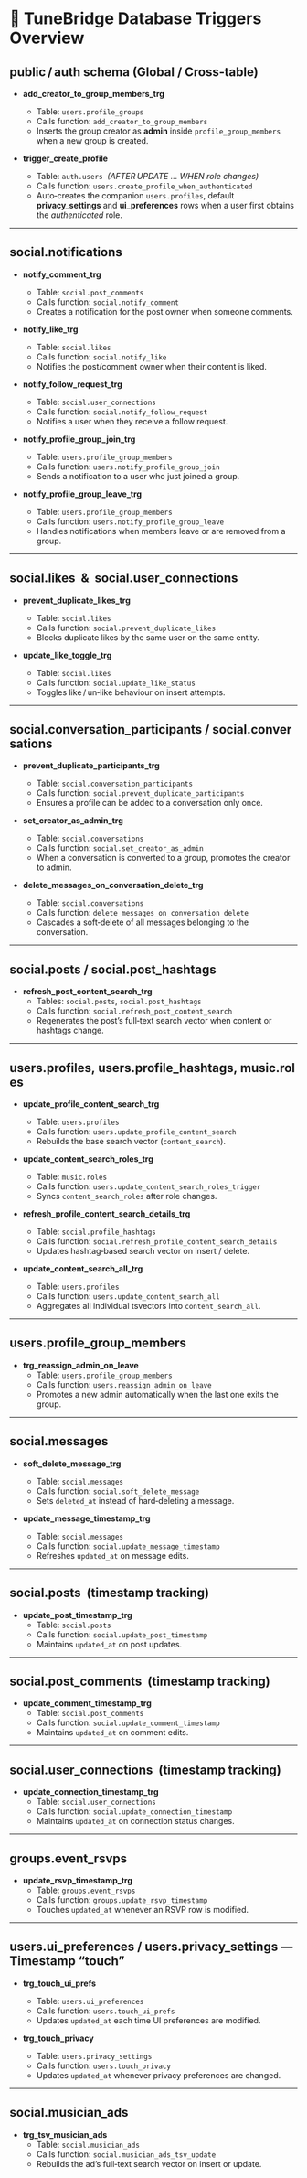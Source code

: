 # 🎯 TuneBridge Database Triggers Overview  

## public / auth schema (Global / Cross‑table)

- **add_creator_to_group_members_trg**  
  - Table: `users.profile_groups`  
  - Calls function: `add_creator_to_group_members`  
  - Inserts the group creator as **admin** inside `profile_group_members` when a new group is created.  

- **trigger_create_profile**  
  - Table: `auth.users` &nbsp;*(AFTER UPDATE … WHEN role changes)*  
  - Calls function: `users.create_profile_when_authenticated`  
  - Auto‑creates the companion `users.profiles`, default **privacy_settings** and **ui_preferences** rows when a user first obtains the *authenticated* role.  

---

## social.notifications

- **notify_comment_trg**  
  - Table: `social.post_comments`  
  - Calls function: `social.notify_comment`  
  - Creates a notification for the post owner when someone comments.  

- **notify_like_trg**  
  - Table: `social.likes`  
  - Calls function: `social.notify_like`  
  - Notifies the post/comment owner when their content is liked.  

- **notify_follow_request_trg**  
  - Table: `social.user_connections`  
  - Calls function: `social.notify_follow_request`  
  - Notifies a user when they receive a follow request.  

- **notify_profile_group_join_trg**  
  - Table: `users.profile_group_members`  
  - Calls function: `users.notify_profile_group_join`  
  - Sends a notification to a user who just joined a group.  

- **notify_profile_group_leave_trg**  
  - Table: `users.profile_group_members`  
  - Calls function: `users.notify_profile_group_leave`  
  - Handles notifications when members leave or are removed from a group.  

---

## social.likes  &  social.user_connections

- **prevent_duplicate_likes_trg**  
  - Table: `social.likes`  
  - Calls function: `social.prevent_duplicate_likes`  
  - Blocks duplicate likes by the same user on the same entity.  

- **update_like_toggle_trg**  
  - Table: `social.likes`  
  - Calls function: `social.update_like_status`  
  - Toggles like / un‑like behaviour on insert attempts.  

---

## social.conversation_participants / social.conversations

- **prevent_duplicate_participants_trg**  
  - Table: `social.conversation_participants`  
  - Calls function: `social.prevent_duplicate_participants`  
  - Ensures a profile can be added to a conversation only once.  

- **set_creator_as_admin_trg**  
  - Table: `social.conversations`  
  - Calls function: `social.set_creator_as_admin`  
  - When a conversation is converted to a group, promotes the creator to admin.  

- **delete_messages_on_conversation_delete_trg**  
  - Table: `social.conversations`  
  - Calls function: `delete_messages_on_conversation_delete`  
  - Cascades a soft‑delete of all messages belonging to the conversation.  

---

## social.posts / social.post_hashtags

- **refresh_post_content_search_trg**  
  - Tables: `social.posts`, `social.post_hashtags`  
  - Calls function: `social.refresh_post_content_search`  
  - Regenerates the post’s full‑text search vector when content or hashtags change.  

---

## users.profiles, users.profile_hashtags, music.roles

- **update_profile_content_search_trg**  
  - Table: `users.profiles`  
  - Calls function: `users.update_profile_content_search`  
  - Rebuilds the base search vector (`content_search`).  

- **update_content_search_roles_trg**  
  - Table: `music.roles`  
  - Calls function: `users.update_content_search_roles_trigger`  
  - Syncs `content_search_roles` after role changes.  

- **refresh_profile_content_search_details_trg**  
  - Table: `social.profile_hashtags`  
  - Calls function: `social.refresh_profile_content_search_details`  
  - Updates hashtag‑based search vector on insert / delete.  

- **update_content_search_all_trg**  
  - Table: `users.profiles`  
  - Calls function: `users.update_content_search_all`  
  - Aggregates all individual tsvectors into `content_search_all`.  

---

## users.profile_group_members

- **trg_reassign_admin_on_leave**  
  - Table: `users.profile_group_members`  
  - Calls function: `users.reassign_admin_on_leave`  
  - Promotes a new admin automatically when the last one exits the group.  

---

## social.messages

- **soft_delete_message_trg**  
  - Table: `social.messages`  
  - Calls function: `social.soft_delete_message`  
  - Sets `deleted_at` instead of hard‑deleting a message.  

- **update_message_timestamp_trg**  
  - Table: `social.messages`  
  - Calls function: `social.update_message_timestamp`  
  - Refreshes `updated_at` on message edits.  

---

## social.posts  (timestamp tracking)

- **update_post_timestamp_trg**  
  - Table: `social.posts`  
  - Calls function: `social.update_post_timestamp`  
  - Maintains `updated_at` on post updates.  

---

## social.post_comments  (timestamp tracking)

- **update_comment_timestamp_trg**  
  - Table: `social.post_comments`  
  - Calls function: `social.update_comment_timestamp`  
  - Maintains `updated_at` on comment edits.  

---

## social.user_connections  (timestamp tracking)

- **update_connection_timestamp_trg**  
  - Table: `social.user_connections`  
  - Calls function: `social.update_connection_timestamp`  
  - Maintains `updated_at` on connection status changes.  

---

## groups.event_rsvps

- **update_rsvp_timestamp_trg**  
  - Table: `groups.event_rsvps`  
  - Calls function: `groups.update_rsvp_timestamp`  
  - Touches `updated_at` whenever an RSVP row is modified.  

---

## users.ui_preferences / users.privacy_settings — Timestamp “touch”

- **trg_touch_ui_prefs**  
  - Table: `users.ui_preferences`  
  - Calls function: `users.touch_ui_prefs`  
  - Updates `updated_at` each time UI preferences are modified.  

- **trg_touch_privacy**  
  - Table: `users.privacy_settings`  
  - Calls function: `users.touch_privacy`  
  - Updates `updated_at` whenever privacy preferences are changed.  

---

## social.musician_ads

- **trg_tsv_musician_ads**  
  - Table: `social.musician_ads`  
  - Calls function: `social.musician_ads_tsv_update`  
  - Rebuilds the ad’s full‑text search vector on insert or update.  
